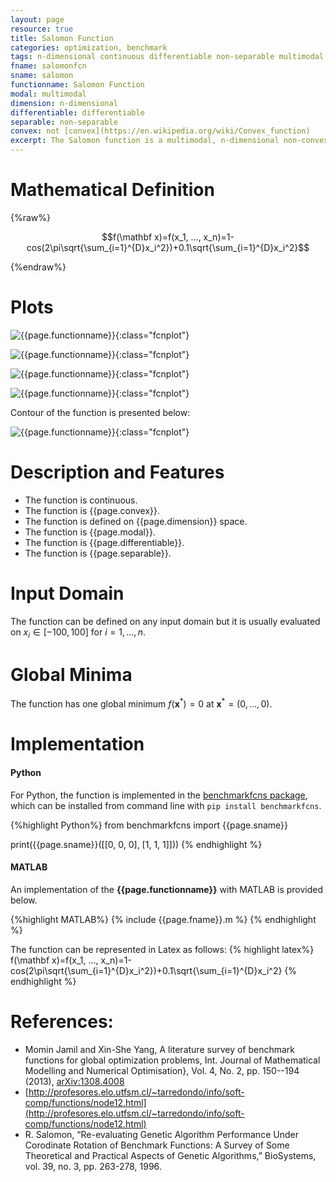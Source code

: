 ```yaml
---
layout: page
resource: true
title: Salomon Function
categories: optimization, benchmark
tags: n-dimensional continuous differentiable non-separable multimodal non-convex
fname: salomonfcn
sname: salomon
functionname: Salomon Function
modal: multimodal
dimension: n-dimensional
differentiable: differentiable
separable: non-separable
convex: not [convex](https://en.wikipedia.org/wiki/Convex_function)
excerpt: The Salomon function is a multimodal, n-dimensional non-convex mathematical function widely used for testing optimization algorithms
---
```


# Mathematical Definition

{%raw%}

$$f(\mathbf x)=f(x_1, ..., x_n)=1-cos(2\pi\sqrt{\sum_{i=1}^{D}x_i^2})+0.1\sqrt{\sum_{i=1}^{D}x_i^2}$$

{%endraw%}

# Plots
![{{page.functionname}}]({{site.baseurl}}/doc/plots/{{page.fname}}.png){:class="fcnplot"}

![{{page.functionname}}]({{site.baseurl}}/doc/plots/{{page.fname}}_2.png){:class="fcnplot"}

![{{page.functionname}}]({{site.baseurl}}/doc/plots/{{page.fname}}_3.png){:class="fcnplot"}

![{{page.functionname}}]({{site.baseurl}}/doc/plots/{{page.fname}}_4.png){:class="fcnplot"}

Contour of the function is presented below:

![{{page.functionname}}]({{site.baseurl}}/doc/plots/{{page.fname}}_contour.png){:class="fcnplot"}

# Description and Features
* The function is continuous.
* The function is {{page.convex}}.
* The function is defined on {{page.dimension}} space.
* The function is {{page.modal}}.
* The function is {{page.differentiable}}.
* The function is {{page.separable}}.

# Input Domain
The function can be defined on any input domain but it is usually evaluated on $x_i \in [-100, 100]$ for $i=1, ..., n$.

# Global Minima
The function has one global minimum $f(\textbf{x}^{\ast})=0$ at $\textbf{x}^{\ast} = (0, ..., 0)$.

# Implementation
#### Python
For Python, the function is implemented in the [benchmarkfcns package](https://github.com/mazhar-ansari-ardeh/BenchmarkFcns), which can be installed from command line with `pip install benchmarkfcns`. 

{%highlight Python%}
from benchmarkfcns import {{page.sname}}

print({{page.sname}}([[0, 0, 0],
              [1, 1, 1]]))
{% endhighlight %}

#### MATLAB
An implementation of the **{{page.functionname}}** with MATLAB is provided below. 

{%highlight MATLAB%}
{% include {{page.fname}}.m %}
{% endhighlight %}

The function can be represented in Latex as follows:
{% highlight latex%}
f(\mathbf x)=f(x_1, ..., x_n)=1-cos(2\pi\sqrt{\sum_{i=1}^{D}x_i^2})+0.1\sqrt{\sum_{i=1}^{D}x_i^2}
{% endhighlight %}

# References:
* Momin Jamil and Xin-She Yang, A literature survey of benchmark functions for global optimization problems, Int. Journal of Mathematical Modelling 
and Numerical Optimisation}, Vol. 4, No. 2, pp. 150--194 (2013), [arXiv:1308.4008](https://arxiv.org/abs/1308.4008)
* [http://profesores.elo.utfsm.cl/~tarredondo/info/soft-comp/functions/node12.html](http://profesores.elo.utfsm.cl/~tarredondo/info/soft-comp/functions/node12.html)
* R. Salomon, “Re-evaluating Genetic Algorithm Performance Under Corodinate Rotation
of Benchmark Functions: A Survey of Some Theoretical and Practical Aspects of
Genetic Algorithms,” BioSystems, vol. 39, no. 3, pp. 263-278, 1996.
